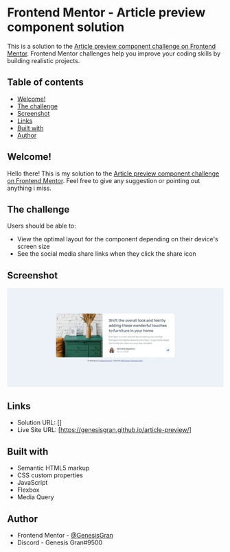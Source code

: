 # Frontend Mentor - Article preview component solution

This is a solution to the [Article preview component challenge on Frontend Mentor](https://www.frontendmentor.io/challenges/article-preview-component-dYBN_pYFT). Frontend Mentor challenges help you improve your coding skills by building realistic projects.

## Table of contents

- [Welcome!](#welcome!)
- [The challenge](#the-challenge)
- [Screenshot](#screenshot)
- [Links](#links)
- [Built with](#built-with)
- [Author](#author)

## Welcome!

Hello there! This is my solution to the [Article preview component challenge on Frontend Mentor](https://www.frontendmentor.io/challenges/article-preview-component-dYBN_pYFT). Feel free to give any suggestion or pointing out anything i miss.

## The challenge

Users should be able to:

- View the optimal layout for the component depending on their device's screen size
- See the social media share links when they click the share icon

## Screenshot

![Web Preview](./web-preview.jpeg)

## Links

- Solution URL: []
- Live Site URL: [https://genesisgran.github.io/article-preview/]

## Built with

- Semantic HTML5 markup
- CSS custom properties
- JavaScript
- Flexbox
- Media Query

## Author

- Frontend Mentor - [@GenesisGran](https://www.frontendmentor.io/profile/GenesisGran)
- Discord - Genesis Gran#9500
